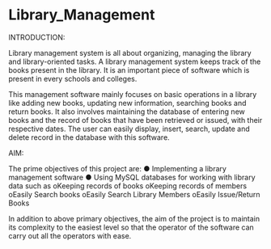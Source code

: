 # Library_Management

INTRODUCTION:

Library management system is all about organizing, managing the library and library-oriented tasks. A library management system keeps track of the books present in the library. It is an important piece of software which is present in every schools and colleges.

This management software mainly focuses on basic operations in a library like adding new books, updating new information, searching books and return books.  It also involves maintaining the database of entering new books and the record of books that have been retrieved or issued, with their respective dates. The user can easily display, insert, search, update and delete record in the database with this software.

AIM:

The prime objectives of this project are:
● Implementing a library management software
● Using MySQL databases for working with library data such as
oKeeping records of books
oKeeping records of members
oEasily Search books
oEasily Search Library Members
oEasily Issue/Return Books

In addition to above primary objectives, the aim of the project is to maintain its complexity to the easiest level so that the operator of the software can carry out all the operators with ease.
